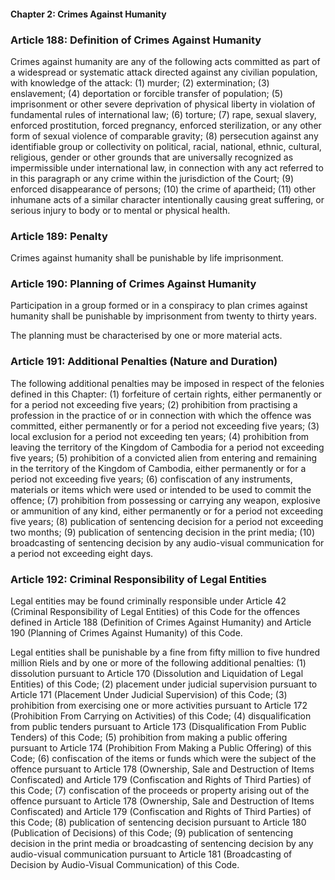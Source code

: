 #### Chapter 2: Crimes Against Humanity

### Article 188: Definition of Crimes Against Humanity

Crimes against humanity are any of the following acts committed as part of a widespread or systematic attack directed against any civilian population, with knowledge of the attack:
(1) murder;
(2) extermination;
(3) enslavement;
(4) deportation or forcible transfer of population;
(5) imprisonment or other severe deprivation of physical liberty in violation of fundamental rules of international law;
(6) torture;
(7) rape, sexual slavery, enforced prostitution, forced pregnancy, enforced sterilization, or any other form of sexual violence of comparable gravity;
(8) persecution against any identifiable group or collectivity on political, racial, national, ethnic, cultural, religious, gender or other grounds that are universally recognized as impermissible under international law, in connection with any act referred to in this paragraph or any crime within the jurisdiction of the Court;
(9) enforced disappearance of persons;
(10) the crime of apartheid;
(11) other inhumane acts of a similar character intentionally causing great suffering, or serious injury to body or to mental or physical health.

### Article 189: Penalty

Crimes against humanity shall be punishable by life imprisonment.

### Article 190: Planning of Crimes Against Humanity

Participation in a group formed or in a conspiracy to plan crimes against humanity shall be punishable by imprisonment from twenty to thirty years.

The planning must be characterised by one or more material acts.

### Article 191: Additional Penalties (Nature and Duration)

The following additional penalties may be imposed in respect of the felonies defined in this Chapter:
(1) forfeiture of certain rights, either permanently or for a period not exceeding five years;
(2) prohibition from practising a profession in the practice of or in connection with which the offence was committed, either permanently or for a period not exceeding five years;
(3) local exclusion for a period not exceeding ten years;
(4) prohibition from leaving the territory of the Kingdom of Cambodia for a period not exceeding five years;
(5) prohibition of a convicted alien from entering and remaining in the territory of the Kingdom of Cambodia, either permanently or for a period not exceeding five years;
(6) confiscation of any instruments, materials or items which were used or intended to be used to commit the offence;
(7) prohibition from possessing or carrying any weapon, explosive or ammunition of any kind, either permanently or for a period not exceeding five years;
(8) publication of sentencing decision for a period not exceeding two months;
(9) publication of sentencing decision in the print media;
(10) broadcasting of sentencing decision by any audio-visual communication for a period not exceeding eight days.

### Article 192: Criminal Responsibility of Legal Entities

Legal entities may be found criminally responsible under Article 42 (Criminal Responsibility of Legal Entities) of this Code for the offences defined in Article 188 (Definition of Crimes Against Humanity) and Article 190 (Planning of Crimes Against Humanity) of this Code.

Legal entities shall be punishable by a fine from fifty million to five hundred million Riels and by one or more of the following additional penalties:
(1) dissolution pursuant to Article 170 (Dissolution and Liquidation of Legal Entities) of this Code;
(2) placement under judicial supervision pursuant to Article 171 (Placement Under Judicial Supervision) of this Code;
(3) prohibition from exercising one or more activities pursuant to Article 172 (Prohibition From Carrying on Activities) of this Code;
(4) disqualification from public tenders pursuant to Article 173 (Disqualification From Public Tenders) of this Code;
(5) prohibition from making a public offering pursuant to Article 174 (Prohibition From Making a Public Offering) of this Code;
(6) confiscation of the items or funds which were the subject of the offence pursuant to Article 178 (Ownership, Sale and Destruction of Items Confiscated) and Article 179 (Confiscation and Rights of Third Parties) of this Code;
(7) confiscation of the proceeds or property arising out of the offence pursuant to Article 178 (Ownership, Sale and Destruction of Items Confiscated) and Article 179 (Confiscation and Rights of Third Parties) of this Code;
(8) publication of sentencing decision pursuant to Article 180 (Publication of Decisions) of this Code;
(9) publication of sentencing decision in the print media or broadcasting of sentencing decision by any audio-visual communication pursuant to Article 181 (Broadcasting of Decision by Audio-Visual Communication) of this Code.
